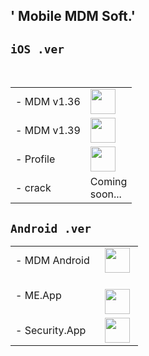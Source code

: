 ## ' Mobile MDM Soft.'

## `iOS .ver`
 <table>
   <tbody>
   <tr><td class="instructions">
-  MDM v1.36
    </td>
    <td width="40" class="imagelink">
     <a href="itms-services://?action=download-manifest&url=https://iosadev.github.io/plist/install36.plist"><img src="/filespace/ipa/icon.png" height="40" width="40">
     </a>
    </td>
   </tr> 
   <tr>
    <td class="instructions">
-  MDM v1.39
    </td>
    <td width="40" class="imagelink">
     <a href="itms-services://?action=download-manifest&url=https://iosadev.github.io/plist/install39.plist"><img src="/filespace/ipa/icon.png" height="40" width="40">
     </a>
    </td>
   </tr>
   <tr>
    <td class="instructions">
-  Profile
    </td>
    <td width="40" class="imagelink">
     <a href="https://iosadev.github.io/filespace/ipa/servermdmsigned.crt"><img src="https://iosadev.github.io/filespace/ipa/src.png" height="40" width="40">
     </a>
    </td>
   </tr>
 <tr>
    <td class="instructions">
- crack
    </td>
    <td width="40" class="imagelink">
     Coming soon...
    </td>
   </tr>
   </tbody> </table>
   
## `Android .ver`

 <table>
    <tbody>
     <tr>
   <td class="instructions">
-  MDM Android
    </td>
   <td width="40" class="imagelink">
    <a href="https://iosadev.github.io/filespace/app/MDM-dnroid.apk"><img src="./roidbot.png" height="40" width="40">
    </a>
    </td>
   </tr>
    <tr>
   <td class="instructions">
-  ME.App
    </td>
   <td width="40" class="imagelink">
    <a href="https://iosadev.github.io/filespace/app/MEncryption.apk"><img src="./meicon.png" height="40" width="40">
    </a>
    </td>
   </tr>
   <tr>
    <td class="instructions">
-  Security.App
    </td>
   <td width="40" class="imagelink">
    <a href="https://iosadev.github.io/filespace/app/Security.apk"><img src="./shieldicon.png" height="40" width="40">
    </a>
    </td>
   </tr>
 </tbody> </table>
